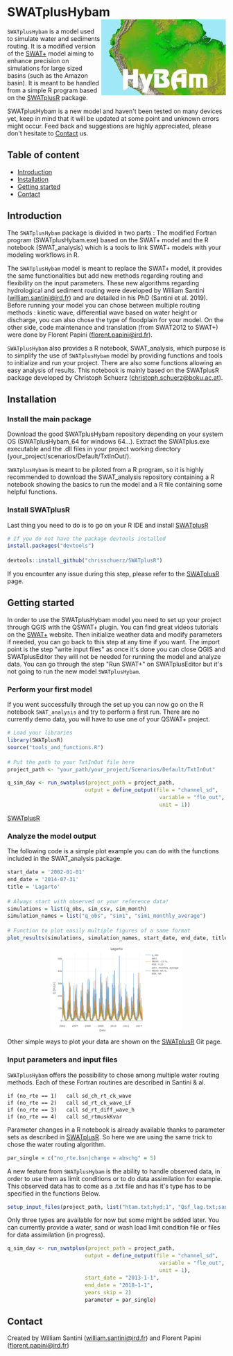 # SWATplusHybam <img src="./img/Hybam.jpg" align="right" />
`SWATplusHybam` is a model used to simulate water and sediments routing. It is a modified version of the [SWAT+](https://swat.tamu.edu/software/plus/) model aiming to enhance precision on simulations for large sized basins (such as the Amazon basin). It is meant to be handled from a simple R program based on the [SWATplusR](https://github.com/chrisschuerz/SWATplusR) package.

SWATplusHybam is a new model and haven't been tested on many devices yet, keep in mind that it will be updated at some point and unknown errors might occur. Feed back and suggestions are highly appreciated, please don't hesitate to [Contact](#Contact) us.

## Table of content
* [Introduction](#Introduction)
* [Installation](#Installation)
* [Getting started](#Getting-started)
* [Contact](#Contact)

## Introduction
The `SWATplusHybam` package is divided in two parts : The modified Fortran program (SWATplusHybam.exe) based on the SWAT+ model and the R notebook (SWAT_analysis) which is a tools to link SWAT+ models with your modeling workflows in R.

The `SWATplusHybam` model is meant to replace the SWAT+ model, it provides the same functionalities but add new methods regarding routing and flexibility on the input parameters. These new algorithms regarding hydrological and sediment routing were developed by William Santini (william.santini@ird.fr) and are detailed in his PhD (Santini et al. 2019). Before running your model you can chose between multiple routing methods : kinetic wave, differential wave based on water height or discharge, you can also chose the type of floodplain for your model. On the other side, code maintenance and translation (from SWAT2012 to SWAT+) were done by Florent Papini (florent.papini@ird.fr).

 `SWATplusHybam` also provides a R notebook, SWAT_analysis, which purpose is to simplify the use of `SWATplusHybam` model by providing functions and tools to initialize and run your project. There are also some functions allowing an easy analysis of results. This notebook is mainly based on the SWATplusR package developed by Christoph Schuerz (christoph.schuerz@boku.ac.at).

## Installation
### Install the main package
Download the good SWATplusHybam repository depending on your system OS (SWATplusHybam_64 for windows 64...). Extract the SWATplus.exe executable and the .dll files in your project working directory (your_project/scenarios/Default/TxtInOut/).

`SWATplusHybam` is meant to be piloted from a R program, so it is highly recommended to download the SWAT_analysis repository containing a R notebook showing the basics to run the model and a R file containing some helpful functions.

### Install SWATplusR
Last thing you need to do is to go on your R IDE and install [SWATplusR](https://github.com/chrisschuerz/SWATplusR)
```r
# If you do not have the package devtools installed
install.packages("devtools")

devtools::install_github("chrisschuerz/SWATplusR")
```
If you encounter any issue during this step, please refer to the [SWATplusR](https://github.com/chrisschuerz/SWATplusR) page.

## Getting started
In order to use the SWATplusHybam model you need to set up your project through QGIS with the QSWAT+ plugin. You can find great videos tutorials on the [SWAT+](https://swat.tamu.edu/software/plus/) website. Then initialize weather data and modify parameters if needed, you can go back to this step at any time if you want. The import point is the step "write input files" as once it's done you can close QGIS and SWATplusEditor they will not be needed for running the model and analyze data. You can go through the step "Run SWAT+" on SWATplusEditor but it's not going to run the new model `SWATplusHybam`.

### Perform your first model
If you went successfully through the set up you can now go on the R notebook `SWAT_analysis` and try to perform a first run. There are no currently demo data, you will have to use one of your QSWAT+ project.

```r
# Load your libraries
library(SWATplusR)
source("tools_and_functions.R")

# Put the path to your TxtInOut file here
project_path <- "your_path/your_project/Scenarios/Default/TxtInOut"
```

```r
q_sim_day <- run_swatplus(project_path = project_path,
                         output = define_output(file = "channel_sd",
                                                 variable = "flo_out",
                                                 unit = 1))
```

[SWATplusR](https://github.com/chrisschuerz/SWATplusR)

### Analyze the model output
The following code is a simple plot example you can do with the functions included in the SWAT_analysis package.
```r
start_date = '2002-01-01'
end_date = '2014-07-31'
title = 'Lagarto'

# Always start with observed or your reference data!
simulations = list(q_obs, sim_csv, sim_month)
simulation_names = list("q_obs", "sim1", "sim1_monthly_average")

# Function to plot easily multiple figures of a same format
plot_results(simulations, simulation_names, start_date, end_date, title)
```
<img src="img/Result.png" title="plot" alt="plot" width="60%" style="display: block; margin: auto;" />

Other simple ways to plot your data are shown on the [SWATplusR](https://chrisschuerz.github.io/SWATplusR/articles/04_vis_example.html) Git page.

### Input parameters and input files
`SWATplusHybam` offers the possibility to chose among multiple water routing methods. Each of these Fortran routines are described in Santini & al.
```Fortran
if (no_rte == 1)   call sd_ch_rt_ck_wave
if (no_rte == 2)   call sd_rt_ck_wave_LF
if (no_rte == 3)   call sd_rt_diff_wave_h
if (no_rte == 4)   call sd_rtmuskKvar
```
Parameter changes in a R notebook is already available thanks to parameter sets as described in [SWATplusR](https://github.com/chrisschuerz/SWATplusR). So here we are using the same trick to chose the water routing algorithm.
```r
par_single = c("no_rte.bsn|change = abschg" = 5)
```
A new feature from `SWATplusHybam` is the ability to handle observed data, in order to use them as limit conditions or to do data assimilation for example. This observed data has to come as a .txt file and has it's type has to be specified in the functions Below.
```r
setup_input_files(project_path, list("htam.txt;hyd;1", "Qsf_lag.txt;sands;1"))
```
Only three types are available for now but some might be added later. You can currently provide a water, sand or wash load limit condition file or files for data assimilation (in progress).
```r
q_sim_day <- run_swatplus(project_path = project_path,
                         output = define_output(file = "channel_sd",
                                                 variable = "flo_out",
                                                 unit = 1),
                         start_date = "2013-1-1",
                         end_date = "2018-1-1",
                         years_skip = 2)
                         parameter = par_single)
```

## Contact
Created by William Santini (william.santini@ird.fr) and Florent Papini (florent.papini@ird.fr)
